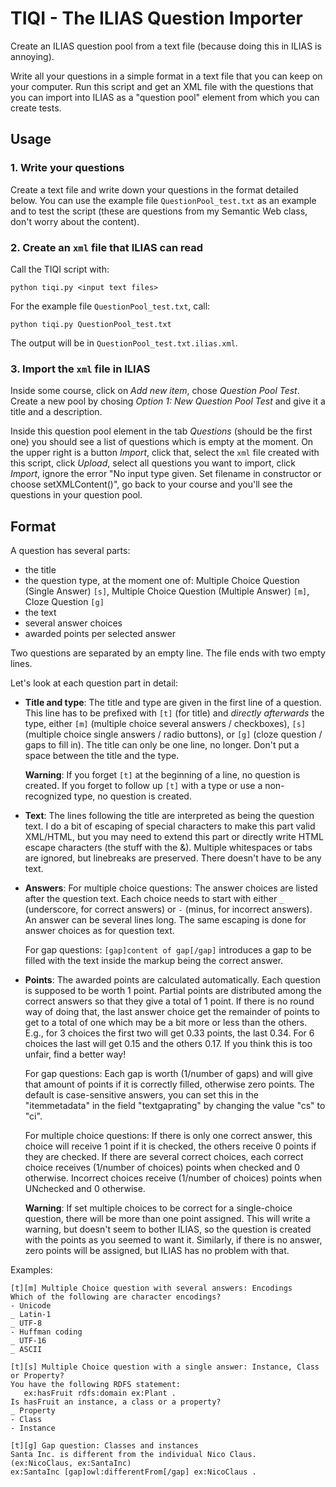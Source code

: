 # TIQI - The ILIAS Question Importer

Create an ILIAS question pool from a text file (because doing this in ILIAS is annoying).

Write all your questions in a simple format in a text file that you can keep on your computer. Run this script and get an XML file with the questions that you can import into ILIAS as a "question pool" element from which you can create tests.


## Usage

### 1. Write your questions

Create a text file and write down your questions in the format detailed below.
You can use the example file `QuestionPool_test.txt` as an example and to test the script
(these are questions from my Semantic Web class, don't worry about the content).


### 2. Create an `xml` file that ILIAS can read

Call the TIQI script with:
    
    python tiqi.py <input text files>
    
For the example file `QuestionPool_test.txt`, call:

    python tiqi.py QuestionPool_test.txt

The output will be in `QuestionPool_test.txt.ilias.xml`.


### 3. Import the `xml` file in ILIAS

Inside some course, click on _Add new item_, chose _Question Pool Test_.
Create a new pool by chosing _Option 1: New Question Pool Test_ and give it a title and a description.

Inside this question pool element in the tab _Questions_ (should be the first one) you should see a list of questions which is empty at the moment.
On the upper right is a button _Import_, click that, select the `xml` file created with this script, click _Upload_, select all questions you want to import, click _Import_, ignore the error "No input type given. Set filename in constructor or choose setXMLContent()", go back to your course and you'll see the questions in your question pool.



## Format

A question has several parts:
 * the title
 * the question type, at the moment one of: 
 Multiple Choice Question (Single Answer) `[s]`,
 Multiple Choice Question (Multiple Answer) `[m]`,
 Cloze Question `[g]`
 * the text
 * several answer choices
 * awarded points per selected answer

Two questions are separated by an empty line.
The file ends with two empty lines.

Let's look at each question part in detail:

 * __Title and type__:
    The title and type are given in the first line of a question. This line has to be prefixed with `[t]` (for title) and _directly afterwards_ the type, either `[m]` (multiple choice several answers / checkboxes),  `[s]` (multiple choice single answers / radio buttons), or  `[g]` (cloze question / gaps to fill in). The title can only be one line, no longer. Don't put a space between the title and the type.

    __Warning__: If you forget `[t]` at the beginning of a line, no question is created. If you forget to follow up `[t]` with a type or use a non-recognized type, no question is created.


 * __Text__:
    The lines following the title are interpreted as being the question text. I do a bit of escaping of special characters to make this part valid XML/HTML, but you may need to extend this part or directly write HTML escape characters (the stuff with the &). Multiple whitespaces or tabs are ignored, but linebreaks are preserved. There doesn't have to be any text.

 * __Answers__:
    For multiple choice questions: The answer choices are listed after the question text. Each choice needs to start with either `_` (underscore, for correct answers) or `-` (minus, for incorrect answers). An answer can be several lines long. The same escaping is done for answer choices as for question text.
    
    For gap questions: `[gap]content of gap[/gap]` introduces a gap to be filled with the text inside the markup being the correct answer.

 * __Points__:
    The awarded points are calculated automatically. Each question is supposed to be worth 1 point. Partial points are distributed among the correct answers so that they give a total of 1 point. If there is no round way of doing that, the last answer choice get the remainder of points to get to a total of one which may be a bit more or less than the others. E.g., for 3 choices the first two will get 0.33 points, the last 0.34. For 6 choices the last will get 0.15 and the others 0.17. If you think this is too unfair, find a better way!

    For gap questions: Each gap is worth (1/number of gaps) and will give that amount of points if it is correctly filled, otherwise zero points. The default is case-sensitive answers, you can set this in the "itemmetadata" in the field "textgaprating" by changing the value "cs" to "ci".

    For multiple choice questions: If there is only one correct answer, this choice will receive 1 point if it is checked, the others receive 0 points if they are checked. If there are several correct choices, each correct choice receives (1/number of choices) points when checked and 0 otherwise. Incorrect choices receive (1/number of choices) points when UNchecked and 0 otherwise.

    __Warning__: If set multiple choices to be correct for a single-choice question, there will be more than one point assigned. This will write a warning, but doesn't seem to bother ILIAS, so the question is created with the points as you seemed to want it. Similarly, if there is no answer, zero points will be assigned, but ILIAS has no problem with that.


Examples:

    [t][m] Multiple Choice question with several answers: Encodings
    Which of the following are character encodings?
    - Unicode
    _ Latin-1
    _ UTF-8
    - Huffman coding
    _ UTF-16
    _ ASCII
    
    [t][s] Multiple Choice question with a single answer: Instance, Class or Property?
    You have the following RDFS statement:
       ex:hasFruit rdfs:domain ex:Plant .
    Is hasFruit an instance, a class or a property?
    _ Property
    - Class
    - Instance

    [t][g] Gap question: Classes and instances
    Santa Inc. is different from the individual Nico Claus.
    (ex:NicoClaus, ex:SantaInc)
    ex:SantaInc [gap]owl:differentFrom[/gap] ex:NicoClaus .
    
    

